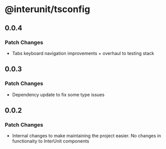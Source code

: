 # @interunit/tsconfig

## 0.0.4

### Patch Changes

- Tabs keyboard navigation improvements + overhaul to testing stack

## 0.0.3

### Patch Changes

- Dependency update to fix some type issues

## 0.0.2

### Patch Changes

- Internal changes to make maintaining the project easier. No changes in functionaity to InterUnit components
